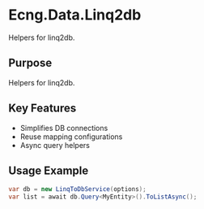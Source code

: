 # Ecng.Data.Linq2db

Helpers for linq2db.

## Purpose

Helpers for linq2db.

## Key Features

- Simplifies DB connections
- Reuse mapping configurations
- Async query helpers

## Usage Example

```csharp
var db = new LinqToDbService(options);
var list = await db.Query<MyEntity>().ToListAsync();
```
